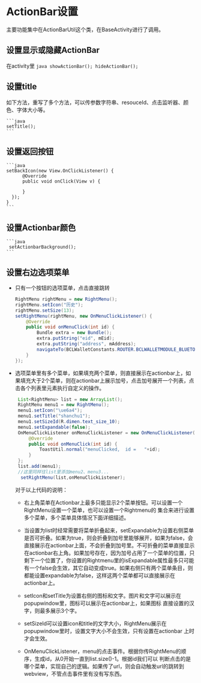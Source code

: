 # ActionBar设置
主要功能集中在ActionBarUtil这个类，在BaseActivity进行了调用。
## 设置显示或隐藏ActionBar
在activity里
	```java
 	showActionBar();
	hideActionBar();
	```
     
## 设置title
如下方法，重写了多个方法，可以传参数字符串、resouceId、点击监听器、颜色、字体大小等。

	```java
	setTitle();	
	```

## 设置返回按钮
	
	```java
	setBackIcon(new View.OnClickListener() {
          @Override
          public void onClick(View v) {
              
          }
      });
    }
	```

## 设置Actionbar颜色

	```java
	 setActionbarBackground();	
	```

## 设置右边选项菜单
- 只有一个按钮的选项菜单，点击直接跳转

	```java
 	RightMenu rightMenu = new RightMenu();
    rightMenu.setIcon("历史");
    rightMenu.setSize(13);
    setRightMenu(rightMenu, new OnMenuClickListener() {
        @Override
        public void onMenuClick(int id) {
            Bundle extra = new Bundle();
            extra.putString("eid", mEid);
            extra.putString("address", mAddress);
            navigateTo(BCLWalletConstants.ROUTER.BCLWALLETMODULE_BLUETOOTHHIS, extra);
        }
    });
	```

- 选项菜单里有多个菜单，如果填充两个菜单，则直接展示在actionbar上，如果填充大于2个菜单，则在actionbar上展示加号，点击加号展开一个列表，点击各个列表里元素执行自定义的操作。

	```java
	 List<RightMenu> list = new ArrayList();
     RightMenu menu1 = new RightMenu();
     menu1.setIcon("\ue6a4");
     menu1.setTitle("shanchu1");
     menu1.setSizeId(R.dimen.text_size_10);
     menu1.setExpandable(false);
     OnMenuClickListener onMenuClickListener = new OnMenuClickListener() {
         @Override
         public void onMenuClick(int id) {
             ToastUtil.normal("menuClicked,  id =   "+id);
         }
     };
     list.add(menu1);
     //这里同样往list里添加menu2、menu3...
      setRightMenu(list,onMenuClickListener);
	```

	对于以上代码的说明：
	+ 右上角菜单在Actionbar上最多只能显示2个菜单按钮。可以设置一个RightMenu设置一个菜单，也可以设置一个Rightmenu的
集合来进行设置多个菜单，多个菜单具体情况下面详细描述。

	+ 当设置为list时经常需要将菜单折叠起来，setExpandable为设置右侧菜单是否可折叠。如果为true，则会折叠到加号里能够展开，如果为false，会直接展示在actionbar上面，不会折叠到加号里。不可折叠的菜单直接显示在actionbar右上角。如果加号存在，因为加号占用了一个菜单的位置，只剩下一个位置了，你设置的Rightmenu里的isExpandable属性最多只可能有一个false会生效，其它自动变成true。如果右侧只有两个菜单条目，则都能设置expandable为false，这样这两个菜单都可以直接展示在actionbar上。

	+ setIcon和setTitle为设置右侧的图标和文字。图片和文字可以展示在popupwindow里，图标可以展示在actionbar上，如果图标
直接设置的汉字，则最多展示3个字。
	+ setSizeId可以设置icon和title的文字大小，RightMenu展示在popupwindow里时，设置文字大小不会生效，只有设置在actionbar
上时才会生效。
	+ OnMenuClickListener，menu的点击事件。根据你传RightMenu的顺序，生成id，从0开始一直到list.size()-1。根据id我们可以
判断点击的是哪个菜单，实现自己的逻辑。如果传了url，则会自动触发url的跳转到webview，不管点击事件里有没有写东西。







